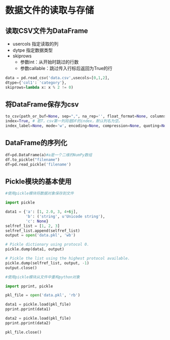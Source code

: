 # 数据文件的读取与存储

## 读取CSV文件为DataFrame

- usercols 指定读取的列
- dytpe 指定数据类型
- skiprows
  - 参数int：从开始时跳过的行数
  - 参数callable：跳过传入行标后返回为True的行

```python
data = pd.read_csv('data.csv',usecols=[0,1,2],
dtype={'col1': 'category'},
skiprows=lambda x: x % 2 != 0)
```

## 将DataFrame保存为csv

```py
to_csv(path_or_buf=None, sep=",", na_rep='', float_format=None, columns=None, header=True,
index=True, # 若T，csv第一列将是DF的index，默认列名为空。
index_label=None, mode='w', encoding=None, compression=None, quoting=None, quotechar='"', line_terminator='\n', chunksize=None, tupleize_cols=None, date_format=None, doublequote=True, escapechar=None, decimal='.')
```

## DataFrame的序列化

```python
df=pd.DataFrame(a)#a是一个二维的NumPy数组
df.to_pickle("filename")
df=pd.read_pickle('filename')
```

## Pickle模块的基本使用
```py
#使用pickle模块将数据对象保存到文件

import pickle

data1 = {'a': [1, 2.0, 3, 4+6j],
         'b': ('string', u'Unicode string'),
         'c': None}
selfref_list = [1, 2, 3]
selfref_list.append(selfref_list)
output = open('data.pkl', 'wb')

# Pickle dictionary using protocol 0.
pickle.dump(data1, output)

# Pickle the list using the highest protocol available.
pickle.dump(selfref_list, output, -1)
output.close()

#使用pickle模块从文件中重构python对象

import pprint, pickle

pkl_file = open('data.pkl', 'rb')

data1 = pickle.load(pkl_file)
pprint.pprint(data1)

data2 = pickle.load(pkl_file)
pprint.pprint(data2)

pkl_file.close()
```